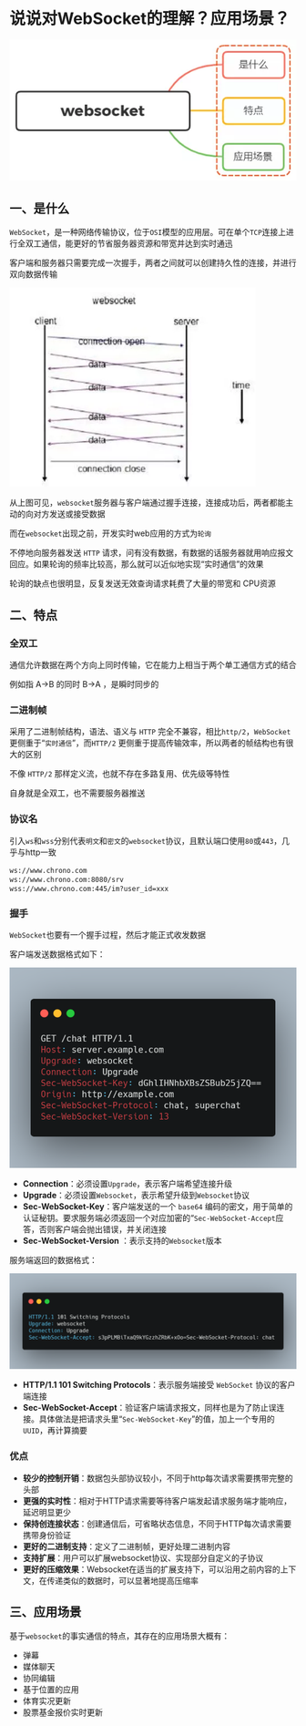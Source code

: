 # 说说对WebSocket的理解？应用场景？

![websocket](/images/websocket/1.png)

## 一、是什么

`WebSocket`，是一种网络传输协议，位于`OSI`模型的应用层。可在单个`TCP`连接上进行全双工通信，能更好的节省服务器资源和带宽并达到实时通迅

客户端和服务器只需要完成一次握手，两者之间就可以创建持久性的连接，并进行双向数据传输

![websocket](/images/websocket/2.png)

从上图可见，`websocket`服务器与客户端通过握手连接，连接成功后，两者都能主动的向对方发送或接受数据

而在`websocket`出现之前，开发实时web应用的方式为`轮询`

不停地向服务器发送 `HTTP` 请求，问有没有数据，有数据的话服务器就用响应报文回应。如果轮询的频率比较高，那么就可以近似地实现“实时通信”的效果

轮询的缺点也很明显，反复发送无效查询请求耗费了大量的带宽和 CPU资源

## 二、特点

### 全双工

通信允许数据在两个方向上同时传输，它在能力上相当于两个单工通信方式的结合

例如指 A→B 的同时 B→A ，是瞬时同步的

### 二进制帧

采用了二进制帧结构，语法、语义与 `HTTP` 完全不兼容，相比`http/2`，`WebSocket`更侧重于“`实时通信`”，而`HTTP/2` 更侧重于提高传输效率，所以两者的帧结构也有很大的区别

不像 `HTTP/2` 那样定义流，也就不存在多路复用、优先级等特性

自身就是全双工，也不需要服务器推送

### 协议名

引入`ws`和`wss`分别代表`明文`和`密文`的`websocket`协议，且默认端口使用`80`或`443`，几乎与http一致

```http
ws://www.chrono.com
ws://www.chrono.com:8080/srv
wss://www.chrono.com:445/im?user_id=xxx
```

### 握手

`WebSocket`也要有一个握手过程，然后才能正式收发数据

客户端发送数据格式如下：

![websocket](/images/websocket/3.png)

- **Connection**：必须设置`Upgrade`，表示客户端希望连接升级
- **Upgrade**：必须设置`Websocket`，表示希望升级到`Websocket`协议
- **Sec-WebSocket-Key**：客户端发送的一个 `base64` 编码的密文，用于简单的认证秘钥。要求服务端必须返回一个对应加密的“`Sec-WebSocket-Accept`应答，否则客户端会抛出错误，并关闭连接
- **Sec-WebSocket-Version** ：表示支持的`Websocket`版本

服务端返回的数据格式：

![websocket](/images/websocket/4.png)

- **HTTP/1.1 101 Switching Protocols**：表示服务端接受 `WebSocket` 协议的客户端连接
- **Sec-WebSocket-Accept**：验证客户端请求报文，同样也是为了防止误连接。具体做法是把请求头里“`Sec-WebSocket-Key`”的值，加上一个专用的 `UUID`，再计算摘要

### 优点

- **较少的控制开销**：数据包头部协议较小，不同于http每次请求需要携带完整的头部
- **更强的实时性**：相对于HTTP请求需要等待客户端发起请求服务端才能响应，延迟明显更少
- **保持创连接状态**：创建通信后，可省略状态信息，不同于HTTP每次请求需要携带身份验证
- **更好的二进制支持**：定义了二进制帧，更好处理二进制内容
- **支持扩展**：用户可以扩展websocket协议、实现部分自定义的子协议
- **更好的压缩效果**：Websocket在适当的扩展支持下，可以沿用之前内容的上下文，在传递类似的数据时，可以显著地提高压缩率

## 三、应用场景

基于`websocket`的事实通信的特点，其存在的应用场景大概有：

- 弹幕
- 媒体聊天
- 协同编辑
- 基于位置的应用
- 体育实况更新
- 股票基金报价实时更新
